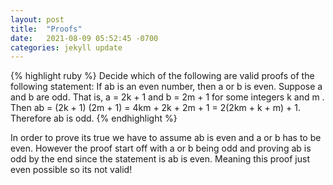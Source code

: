 ```yaml
---
layout: post
title:  "Proofs"
date:   2021-08-09 05:52:45 -0700
categories: jekyll update
---
```

{% highlight ruby %}
Decide which of the following are valid proofs of the following statement:
If ab is an even number, then a or b is even.
Suppose a and b are odd. That is, a = 2k + 1 and b = 2m + 1 for some integers k and m . Then
    ab = (2k + 1) (2m + 1)
    = 4km + 2k + 2m + 1
    = 2(2km + k + m) + 1.
Therefore ab is odd.
{% endhighlight %}

In order to prove its true we have to assume ab is even and a or b has to be even. However the proof start off with a or b being odd and proving ab is odd by the end since the statement is ab is even. Meaning this proof just even possible so its not valid!
